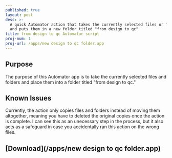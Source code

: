 ```yaml
---
published: true
layout: post
desc: >-
  A quick Automator action that takes the currently selected files or folders
  and puts them in a new folder titled "from design to qc"
title: from design to qc Automator script
proj-num: 1
proj-url: /apps/new design to qc folder.app
---
```

## Purpose

The purpose of this Automator app is to take the currently selected files and folders and place them into a folder titled "from design to qc."

## Known Issues

Currently, the action only copies files and folders instead of moving them altogether, meaning you have to deleted the original copies once the action is complete. I can see this as an unecessary step in the process, but it also acts as a safeguard in case you accidentally ran this action on the wrong files.

## [Download](/apps/new design to qc folder.app)
